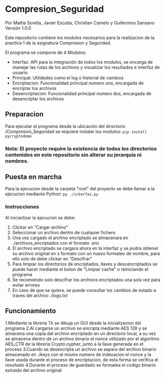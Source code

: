 # Compresion_Seguridad

Por Mattia Sorella, Javier Escutia, Christian Camelo y Guillermos Sansano
Versión 1.0.0

Este repositorio contiene los modulos necesarios para la realizacion de la practica 1 de la asignatura Compresion y Seguridad.

El programa se compone de 4 Modulos:
  -  Interfaz: API para la integración de todos los modulos, se encarga de manejar las rutas de los archivos y visualizar los resultados e interfaz de usuario
  -  Principal: Utilidades como el log o historial de cambios
  -  Encriptacion: Funcionalidad principal numero uno, encargada de encriptar los archivos
  -  Desencriptacion: Funcionalidad principal numero dos, encargada de desencriptar los archivos

## Preparacion

Para ejecutar el programa desde la ubicación del directorio /Compresion_Seguridad se requiere instalar los modulos:
  ``` pip install pycryptodome ```
### Nota: El proyecto require la existencia de todos los directorios contenidos en este repositorio sin alterar su jerarquia ni nombres.

## Puesta en marcha

Para la ejecucion desde la carpeta "root" del proyecto se debe llamar a la ejecucion mediante Python:
```py ./interfaz.py```
### Instrucciones

Al iniciarlizar la ejecucion se debe:
  1. Clickar en "Cargar archivo"
  2. Seleccionar un archivo dentro de cualquier fichero
  3. Una vez cargado el archivo encriptado se almacenara en ./archivos_encriptados con el formato .enc
  4. El archivo encriptado se cargara ahora en la interfaz y se podra obtener su archivo original en x formato con un nuevo formateo de nombre, para ello solo de debe clickar en "Descifrar"
  5. Para limpiar los directorios de encriptados, llaves y descencriptados se puede hacer mediante el boton de "Limpiar cache" o reiniciando el programa
  6. Se recomiendo solo descifrar los archivos encriptados una sola vez para evitar errores
  7. En caso de que se quiera, se puede consultar los cambios de estado a traves del archivo ./logs.txt

## Funcionamiento

1.Mediante la libreria Tk se dibuja un GUI desde la inicializacion del programa
2.Al cargarse un archivo se encripta mediante AES 128 y se almacena una copia del archivo encriptado en un directorio local, a su vez se almacena dentro de un archivo binario el nonce utilizado por el algoritmo AES_CTR de la libreria Crypto.cypher, junto a la llave generada en el proceso
3.Cuando se desencripta un archivo se separa del archivo binario almacenado en ./keys con el mismo numero de indexacion el nonce y la llave usada durante el proceso de encriptacion, de esta forma se verifica el resultado
4.Durante el proceso de guardado se formatea el codigo binario extraido del archivo original


